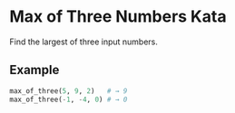 # Max of Three Numbers Kata

Find the largest of three input numbers.

## Example

```python
max_of_three(5, 9, 2)   # → 9
max_of_three(-1, -4, 0) # → 0